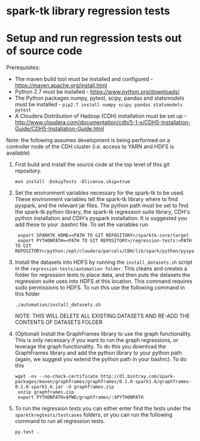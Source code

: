 # spark-tk library regression tests

# Setup and run regression tests out of source code

Prerequisites:
- The maven build tool must be installed and configured - https://maven.apache.org/install.html
- Python 2.7 must be installed - https://www.python.org/downloads/
- The Python packages numpy, pytest, scipy, pandas and statsmodels must be installed - `pip2.7 install numpy scipy pandas statsmodels pytest`
- A Cloudera Distribution of Hadoop (CDH) installation must be set up - http://www.cloudera.com/documentation/cdh/5-1-x/CDH5-Installation-Guide/CDH5-Installation-Guide.html

Note: the following assumes development is being performed on a controller node of the CDH cluster (i.e. access to YARN and HDFS is available)


1. First build and install the source code at the top level of this git repository.

   ```shell
   mvn install -DskipTests -Dlicense.skip=true
   ```
   
2. Set the environment variables necessary for the spark-tk to be used. These environment variables tell the spark-tk library where to find
   pyspark, and the relevant jar files. The python path must be set to find the spark-tk python library, the spark-tk regression suite library, CDH's python installation
   and CDH's pyspark installation. It is suggested you add these to your .bashrc file. To set the variables run 
   
   ```
    export SPARKTK_HOME=<PATH TO GIT REPOSITORY>/sparktk-core/target
    export PYTHONPATH=<PATH TO GIT REPOSITORY>/regression-tests:<PATH TO GIT REPOSITORY>/python:/opt/cloudera/parcels/CDH/lib/spark/python/pyspark/:/opt/cloudera/parcels/CDH/lib/spark/python/:$PYTHONPATH
    ```
    
3. Install the datasets into HDFS by running the `install_datasets.sh` script in the `regression-tests/automation folder`. This cleans and creates a folder for regression tests
   to place data, and then puts the datasets the regression suite uses into HDFS at this location. This command requires sudo permissions to HDFS. To run this use the following command in this folder
   
   ```
   ./automation/install_datasets.sh
   ```
   
    NOTE: THIS WILL DELETE ALL EXISTING DATASETS AND RE-ADD THE CONTENTS OF DATASETS FOLDER
4. (Optional) Install the GraphFrames library to use the graph functionality. This is only necessary if you want to run the graph regressions, or leverage the graph functionality.
   To do this you download the GraphFrames library and add the python library to your python path (again, we suggest you extend the python path in your bashrc). To do this
   
   ```
   wget -nv --no-check-certificate http://dl.bintray.com/spark-packages/maven/graphframes/graphframes/0.1.0-spark1.6/graphframes-0.1.0-spark1.6.jar -O graphframes.zip
    unzip graphframes.zip
    export PYTHONPATH=$PWD/graphframes/:$PYTHONPATH
    ```
5. To run the regression tests you can either enter find the tests under the `sparktkregtests/testcases` folders, or you can run the following command to run all regression tests.

   ```
   py.test .
   ```

